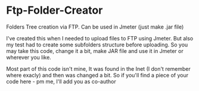 # Ftp-Folder-Creator
Folders Tree creation via FTP. Can be used in Jmeter (just make .jar file)

I've created this when I needed to upload files to FTP using Jmeter.
But also my test had to create some subfolders structure before uploading.
So you may take this code, change it a bit, make JAR file and use it in Jmeter or wherever you like.

Most part of this code isn't mine, It was found in the Inet (I don't remember where exacly) and then was changed a bit.
So if you'll find a piece of your code here - pm me, I'll add you as co-author
